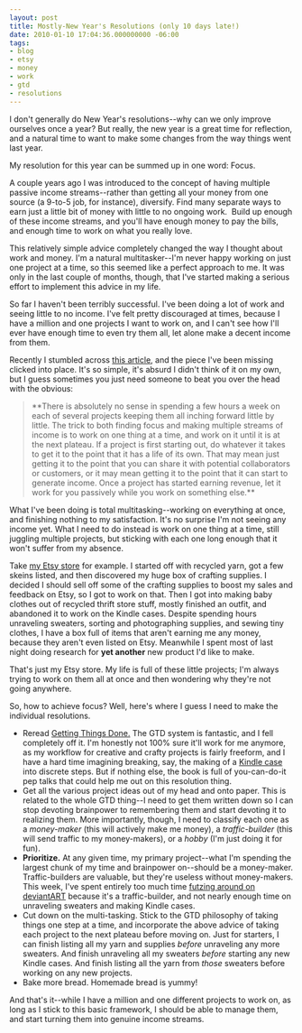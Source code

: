 ```yaml
---
layout: post
title: Mostly-New Year's Resolutions (only 10 days late!)
date: 2010-01-10 17:04:36.000000000 -06:00
tags:
- blog
- etsy
- money
- work
- gtd
- resolutions
---
```

I don't generally do New Year's resolutions--why can we only improve ourselves once a year? But really, the new year is a great time for reflection, and a natural time to want to make some changes from the way things went last year.

My resolution for this year can be summed up in one word: Focus.

A couple years ago I was introduced to the concept of having multiple passive income streams--rather than getting all your money from one source (a 9-to-5 job, for instance), diversify. Find many separate ways to earn just a little bit of money with little to no ongoing work.  Build up enough of these income streams, and you'll have enough money to pay the bills, and enough time to work on what you really love.

This relatively simple advice completely changed the way I thought about work and money. I'm a natural multitasker--I'm never happy working on just one project at a time, so this seemed like a perfect approach to me. It was only in the last couple of months, though, that I've started making a serious effort to implement this advice in my life.

So far I haven't been terribly successful. I've been doing a lot of work and seeing little to no income. I've felt pretty discouraged at times, because I have a million and one projects I want to work on, and I can't see how I'll ever have enough time to even try them all, let alone make a decent income from them.

Recently I stumbled across <a href="http://entrepreneurs.about.com/cs/lifebalance/a/livingparadox_2.htm">this article</a>, and the piece I've been missing clicked into place. It's so simple, it's absurd I didn't think of it on my own, but I guess sometimes you just need someone to beat you over the head with the obvious:
<blockquote>**There is absolutely no sense in spending a few hours a week on each of several projects keeping them all inching forward little by little. The trick to both finding focus and making multiple streams of income is to work on one thing at a time, and work on it until it is at the next plateau. If a project is first starting out, do whatever it takes to get it to the point that it has a life of its own. That may mean just getting it to the point that you can share it with potential collaborators or customers, or it may mean getting it to the point that it can start to generate income. Once a project has started earning revenue, let it work for you passively while you work on something else.**</blockquote>
What I've been doing is total multitasking--working on everything at once, and finishing nothing to my satisfaction. It's no surprise I'm not seeing any income yet. What I need to do instead is work on one thing at a time, still juggling multiple projects, but sticking with each one long enough that it won't suffer from my absence.

Take <a href="http://kellielynch.etsy.com">my Etsy store</a> for example. I started off with recycled yarn, got a few skeins listed, and then discovered my huge box of crafting supplies. I decided I should sell off some of the crafting supplies to boost my sales and feedback on Etsy, so I got to work on that. Then I got into making baby clothes out of recycled thrift store stuff, mostly finished an outfit, and abandoned it to work on the Kindle cases. Despite spending hours unraveling sweaters, sorting and photographing supplies, and sewing tiny clothes, I have a box full of items that aren't earning me any money, because they aren't even listed on Etsy. Meanwhile I spent most of last night doing research for **yet another** new product I'd like to make.

That's just my Etsy store. My life is full of these little projects; I'm always trying to work on them all at once and then wondering why they're not going anywhere.

So, how to achieve focus? Well, here's where I guess I need to make the individual resolutions.

* Reread <a href="http://www.amazon.com/gp/product/0142000280?ie=UTF8&amp;tag=kellielynchor-20&amp;linkCode=as2&amp;camp=1789&amp;creative=390957&amp;creativeASIN=0142000280">Getting Things Done.</a> The GTD system is fantastic, and I fell completely off it. I'm honestly not 100% sure it'll work for me anymore, as my workflow for creative and crafty projects is fairly freeform, and I have a hard time imagining breaking, say, the making of a <a href="http://www.etsy.com/view_listing.php?listing_id=38057781">Kindle case</a> into discrete steps. But if nothing else, the book is full of you-can-do-it pep talks that could help me out on this resolution thing.
* Get all the various project ideas out of my head and onto paper. This is related to the whole GTD thing--I need to get them written down so I can stop devoting brainpower to remembering them and start devoting it to realizing them. More importantly, though, I need to classify each one as a *money-maker* (this will actively make me money), a *traffic-builder* (this will send traffic to my money-makers), or a *hobby* (I'm just doing it for fun).
* **Prioritize.** At any given time, my primary project--what I'm spending the largest chunk of my time and brainpower on--should be a money-maker. Traffic-builders are valuable, but they're useless without money-makers. This week, I've spent entirely too much time <a href="http://musicxchange.deviantart.com/">futzing around on deviantART</a> because it's a traffic-builder, and not nearly enough time on unraveling sweaters and making Kindle cases.
* Cut down on the multi-tasking. Stick to the GTD philosophy of taking things one step at a time, and incorporate the above advice of taking each project to the next plateau before moving on. Just for starters, I can finish listing all my yarn and supplies *before* unraveling any more sweaters. And finish unraveling all my sweaters *before* starting any new Kindle cases. And finish listing all the yarn from *those* sweaters before working on any new projects.
* Bake more bread. Homemade bread is yummy!

And that's it--while I have a million and one different projects to work on, as long as I stick to this basic framework, I should be able to manage them, and start turning them into genuine income streams.